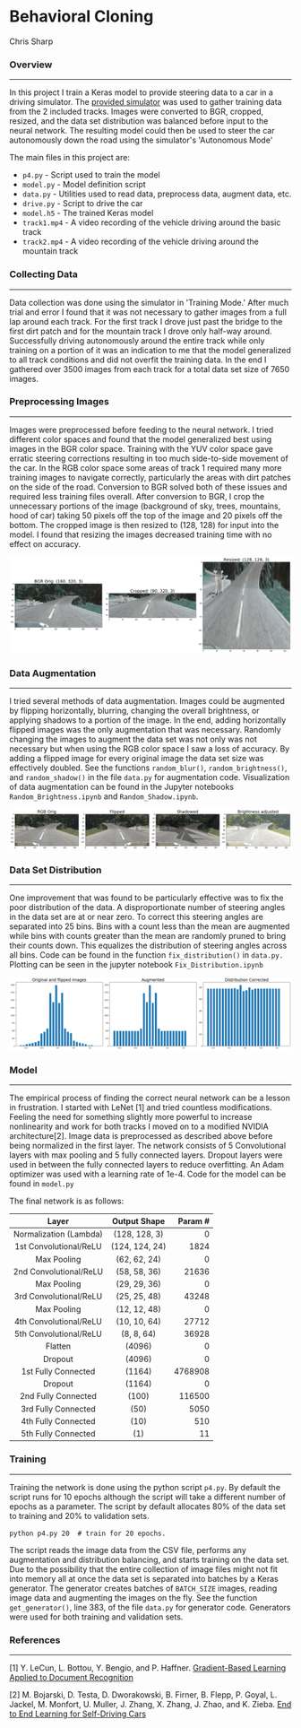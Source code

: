 # Behavioral Cloning
Chris Sharp

### Overview
---

In this project I train a Keras model to provide steering data to a car in a driving simulator.  The [provided simulator](https://github.com/udacity/self-driving-car-sim) was used to gather training data from the 2 included tracks.  Images were converted to BGR, cropped, resized, and the data set distribution was balanced before input to the neural network. The resulting model could then be used to steer the car autonomously down the road using the simulator's 'Autonomous Mode'

The main files in this project are:
* `p4.py` - Script used to train the model
* `model.py` - Model definition script
* `data.py` - Utilities used to read data, preprocess data, augment data, etc.
* `drive.py` - Script to drive the car
* `model.h5` - The trained Keras model
* `track1.mp4` - A video recording of the vehicle driving around the basic track
* `track2.mp4` - A video recording of the vehicle driving around the mountain track


### Collecting Data
---

Data collection was done using the simulator in 'Training Mode.'  After much trial and error I found that it was not necessary to gather images from a full lap around each track. For the first track I drove just past the bridge to the first dirt patch and for the mountain track I drove only half-way around.  Successfully driving autonomously around the entire track while only training on a portion of it was an indication to me that the model generalized to all track conditions and did not overfit the training data.  In the end I gathered over 3500 images from each track for a total data set size of 7650 images.

### Preprocessing Images
---

Images were preprocessed before feeding to the neural network. I tried different color spaces and found that the model generalized best using images in the BGR color space. Training with the YUV color space gave erratic steering corrections resulting in too much side-to-side movement of the car.  In the RGB color space some areas of track 1 required many more training images to navigate correctly, particularly the areas with dirt patches on the side of the road.  Conversion to BGR solved both of these issues and required less training files overall.  After conversion to BGR, I crop the unnecessary portions of the image (background of sky, trees, mountains, hood of car) taking 50 pixels off the top of the image and 20 pixels off the bottom.  The cropped image is then resized to (128, 128) for input into the model.  I found that resizing the images decreased training time with no effect on accuracy.

![preprocessing](./writeup_images/preprocessing.png)

### Data Augmentation
---

I tried several methods of data augmentation.  Images could be augmented by flipping horizontally, blurring, changing the overall brightness, or applying shadows to a portion of the image.  In the end, adding horizontally flipped images was the only augmentation that was necessary.  Randomly changing the images to augment the data set was not only was not necessary but when using the RGB color space I saw a loss of accuracy.  By adding a flipped image for every original image the data set size was effectively doubled. See the functions `random_blur()`, `random_brightness()`, and `random_shadow()` in the file `data.py` for augmentation code. Visualization of data augmentation can be found in the Jupyter notebooks `Random_Brightness.ipynb` and `Random_Shadow.ipynb`.

![Augmenting](./writeup_images/augmenting.png)

### Data Set Distribution
---

One improvement that was found to be particularly effective was to fix the poor distribution of the data.  A disproportionate number of steering angles in the data set are at or near zero.  To correct this steering angles are separated into 25 bins. Bins with a count less than the mean are augmented while bins with counts greater than the mean are randomly pruned to bring their counts down. This equalizes the distribution of steering angles across all bins.  Code can be found in the function `fix_distribution()` in `data.py.`  Plotting can be seen in the jupyter notebook `Fix_Distribution.ipynb`

![Distribution](./writeup_images/distribution.png)

### Model
---

The empirical process of finding the correct neural network can be a lesson in frustration.  I started with LeNet [1] and tried countless modifications.  Feeling the need for something slightly more powerful to increase nonlinearity and work for both tracks I moved on to a modified NVIDIA architecture[2].  Image data is preprocessed as described above before being normalized in the first layer.  The network consists of 5 Convolutional layers with max pooling and 5 fully connected layers.  Dropout layers were used in between the fully connected layers to reduce overfitting.  An Adam optimizer was used with a learning rate of 1e-4. Code for the model can be found in `model.py`

The final network is as follows:

| Layer                   | Output Shape  | Param # |
|:-----------------------:|:-------------:|--------:|
| Normalization (Lambda)  | (128, 128, 3) |       0 |
| 1st Convolutional/ReLU  | (124, 124, 24)|    1824 |
| Max Pooling             | (62, 62, 24)  |       0 |
| 2nd Convolutional/ReLU  | (58, 58, 36)  |   21636 |
| Max Pooling             | (29, 29, 36)  |       0 |
| 3rd Convolutional/ReLU  | (25, 25, 48)  |   43248 |
| Max Pooling             | (12, 12, 48)  |       0 |
| 4th Convolutional/ReLU  | (10, 10, 64)  |   27712 |
| 5th Convolutional/ReLU  | (8, 8, 64)    |   36928 |
| Flatten                 | (4096)        |       0 |
| Dropout                 | (4096)        |       0 |
| 1st Fully Connected     | (1164)        | 4768908 |
| Dropout                 | (1164)        |       0 |
| 2nd Fully Connected     | (100)         |  116500 |
| 3rd Fully Connected     | (50)          |    5050 |
| 4th Fully Connected     | (10)          |     510 |
| 5th Fully Connected     | (1)           |      11 |

### Training
---

Training the network is done using the python script `p4.py`.  By default the script runs for 10 epochs although the script will take a different number of epochs as a parameter.  The script by default allocates 80% of the data set to training and 20% to validation sets.

```
python p4.py 20  # train for 20 epochs.
```

The script reads the image data from the CSV file, performs any augmentation and distribution balancing, and starts training on the data set.  Due to the possibility that the entire collection of image files might not fit into memory all at once the data set is separated into batches by a Keras generator.  The generator creates batches of `BATCH_SIZE` images, reading image data and augmenting the images on the fly. See the function `get_generator()`, line 383, of the file `data.py` for generator code.  Generators were used for both training and validation sets.

### References
---
<a id='ref_1'></a>[1] Y. LeCun, L. Bottou, Y. Bengio, and P. Haffner. [Gradient-Based Learning Applied to Document Recognition](http://yann.lecun.com/exdb/publis/pdf/lecun-01a.pdf)

<a id='ref_2'></a>[2] M. Bojarski, D. Testa, D. Dworakowski, B. Firner, B. Flepp, P. Goyal, L. Jackel, M. Monfort, U. Muller, J. Zhang, X. Zhang, J. Zhao, and K. Zieba.  [End to End Learning for Self-Driving Cars](https://images.nvidia.com/content/tegra/automotive/images/2016/solutions/pdf/end-to-end-dl-using-px.pdf)